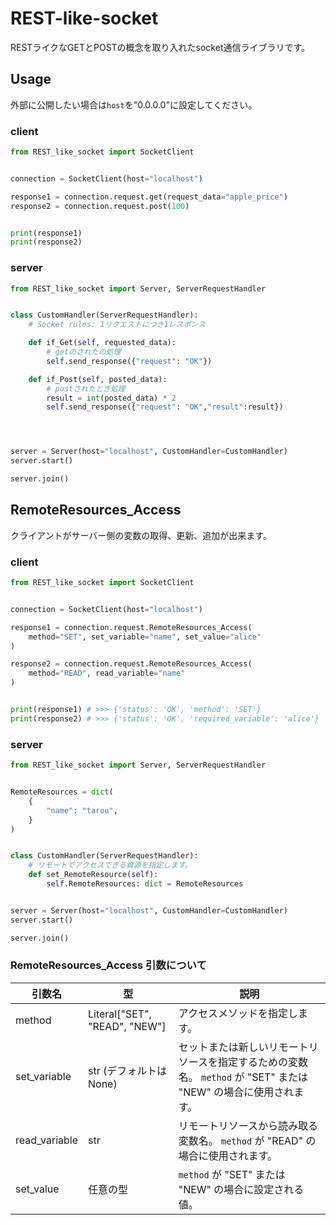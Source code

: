 # REST-like-socket
RESTライクなGETとPOSTの概念を取り入れたsocket通信ライブラリです。
## Usage
外部に公開したい場合は`host`を"0.0.0.0"に設定してください。
### client
```python
from REST_like_socket import SocketClient


connection = SocketClient(host="localhost")

response1 = connection.request.get(request_data="apple_price")
response2 = connection.request.post(100)


print(response1)
print(response2)
```
### server

```python
from REST_like_socket import Server, ServerRequestHandler


class CustomHandler(ServerRequestHandler):
    # Socket rules: 1リクエストにつき1レスポンス

    def if_Get(self, requested_data):
        # getのされたの処理
        self.send_response({"request": "OK"})

    def if_Post(self, posted_data):
        # postされたとき処理
        result = int(posted_data) * 2
        self.send_response({"request": "OK","result":result})




server = Server(host="localhost", CustomHandler=CustomHandler)
server.start()

server.join()

```



## RemoteResources_Access

クライアントがサーバー側の変数の取得、更新、追加が出来ます。
### client
```python
from REST_like_socket import SocketClient


connection = SocketClient(host="localhost")

response1 = connection.request.RemoteResources_Access(
    method="SET", set_variable="name", set_value="alice"
)

response2 = connection.request.RemoteResources_Access(
    method="READ", read_variable="name"
)


print(response1) # >>> {'status': 'OK', 'method': 'SET'}
print(response2) # >>> {'status': 'OK', 'required_variable': 'alice'}

```
### server
```python
from REST_like_socket import Server, ServerRequestHandler


RemoteResources = dict(
    {
        "name": "tarou",
    }
)


class CustomHandler(ServerRequestHandler):
    # リモートでアクセスできる資源を指定します。
    def set_RemoteResource(self):
        self.RemoteResources: dict = RemoteResources


server = Server(host="localhost", CustomHandler=CustomHandler)
server.start()

server.join()
```
### RemoteResources_Access 引数について

| 引数名       | 型                                     | 説明                                                             |
|--------------|---------------------------------------|------------------------------------------------------------------|
| method       | Literal["SET", "READ", "NEW"]       | アクセスメソッドを指定します。                                        |
| set_variable | str (デフォルトはNone)                  | セットまたは新しいリモートリソースを指定するための変数名。 `method` が "SET" または "NEW" の場合に使用されます。 |
| read_variable | str                                | リモートリソースから読み取る変数名。 `method` が "READ" の場合に使用されます。     |
| set_value    | 任意の型                              | `method` が "SET" または "NEW" の場合に設定される値。                           |
